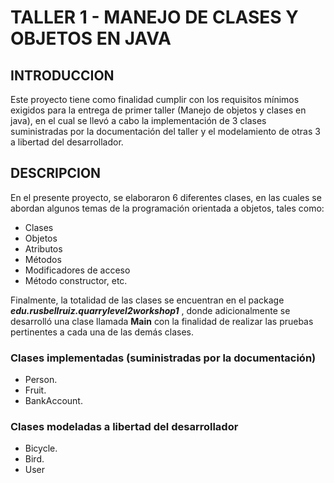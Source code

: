 # TALLER 1 - MANEJO DE CLASES Y OBJETOS EN JAVA

## INTRODUCCION

Este proyecto tiene como finalidad cumplir con los requisitos mínimos exigidos para la entrega de primer taller (Manejo de objetos y clases en java), en el cual se llevó a cabo la implementación de 3 clases suministradas por la documentación del taller y el modelamiento de otras 3 a libertad del desarrollador.

## DESCRIPCION

En el presente proyecto, se elaboraron 6 diferentes clases, en las cuales se abordan algunos temas de la programación orientada a objetos, tales como:

- Clases
- Objetos
- Atributos
- Métodos
- Modificadores de acceso
- Método constructor, etc.

Finalmente, la totalidad de las clases se encuentran en el package ***edu.rusbellruiz.quarrylevel2workshop1*** , donde adicionalmente se desarrolló una clase llamada ****Main**** con la finalidad de realizar las pruebas pertinentes a cada una de las demás clases.


### Clases implementadas (suministradas por la documentación)
- Person.
- Fruit.
- BankAccount.

### Clases modeladas a libertad del desarrollador
- Bicycle.
- Bird.
- User